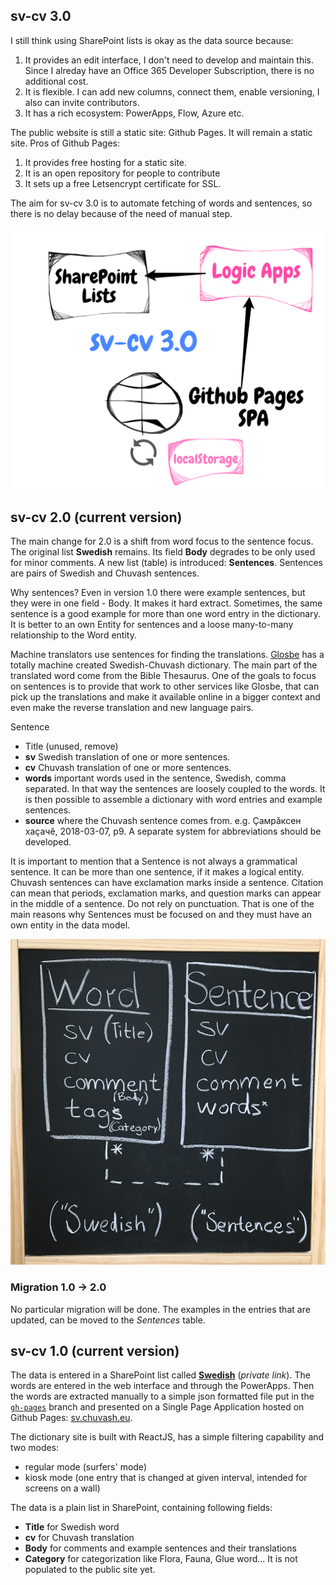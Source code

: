 
## sv-cv 3.0

I still think using SharePoint lists is okay as the data source because: 
1. It provides an edit interface, I don't need to develop and maintain this. Since I alreday have an Office 365 Developer Subscription, there is no additional cost.
2. It is flexible. I can add new columns, connect them, enable versioning, I also can invite contributors. 
3. It has a rich ecosystem: PowerApps, Flow, Azure etc. 

The public website is still a static site: Github Pages. It will remain a static site. Pros of Github Pages:
1. It provides free hosting for a static site.
2. It is an open repository for people to contribute
3. It sets up a free Letsencrypt certificate for SSL. 

The aim for sv-cv 3.0 is to automate fetching of words and sentences, so there is no delay because of the need of manual step. 

![sv-cv 3.0](images/sv-cv-3.0.png)

## sv-cv 2.0 (current version)

The main change for 2.0 is a shift from word focus to the sentence focus. The original list **Swedish** remains. Its field **Body** degrades to be only used for minor comments. A new list (table) is introduced: **Sentences**. Sentences are pairs of Swedish and Chuvash sentences. 

Why sentences? Even in version 1.0 there were example sentences, but they were in one field - Body. It makes it hard extract. Sometimes, the same sentence is a good example for more than one word entry in the dictionary. It is better to an own Entity for sentences and a loose many-to-many relationship to the Word entity. 

Machine translators use sentences for finding the translations. [Glosbe](https://glosbe.com/sv/cv/) has a totally machine created Swedish-Chuvash dictionary. The main part of the translated word come from the Bible Thesaurus. One of the goals to focus on sentences is to provide that work to other services like Glosbe, that can pick up the translations and make it available online in a bigger context and even make the reverse translation and new language pairs. 

Sentence
* Title (unused, remove)
* **sv** Swedish translation of one or more sentences.
* **cv** Chuvash translation of one or more sentences.
* **words** important words used in the sentence, Swedish, comma separated. In that way the sentences are loosely coupled to the words. It is then possible to assemble a dictionary with word entries and example sentences.
* **source** where the Chuvash sentence comes from. e.g. Ҫамрӑксен хаҫачӗ, 2018-03-07, p9. A separate system for abbreviations should be developed. 

It is important to mention that a Sentence is not always a grammatical sentence. It can be more than one sentence, if it makes a logical entity. Chuvash sentences can have exclamation marks inside a sentence. Citation can mean that periods, exclamation marks, and question marks can appear in the middle of a sentence. Do not rely on punctuation. That is one of the main reasons why Sentences must be focused on and they must have an own entity in the data model.

![model](images/word-sentence.png)

### Migration 1.0 -> 2.0

No particular migration will be done. The examples in the entries that are updated, can be moved to the *Sentences* table.

## sv-cv 1.0 (current version)

The data is entered in a SharePoint list called [**Swedish**](https://takana14.sharepoint.com/sites/pa/Lists/Swedish) (*private link*). The words are entered in the web interface and through the PowerApps. Then the words are extracted manually to a simple json formatted file put in the [```gh-pages```](https://github.com/mirontoli/sv-cv/tree/gh-pages) branch and presented on a Single Page Application hosted on Github Pages: [sv.chuvash.eu](http://sv.chuvash.eu/). 

The dictionary site is built with ReactJS, has a simple filtering capability and two modes: 

* regular mode (surfers' mode)
* kiosk mode (one entry that is changed at given interval, intended for screens on a wall)

The data is a plain list in SharePoint, containing following fields:

* **Title** for Swedish word
* **cv** for Chuvash translation
* **Body** for comments and example sentences and their translations
* **Category** for categorization like Flora, Fauna, Glue word... It is not populated to the public site yet.